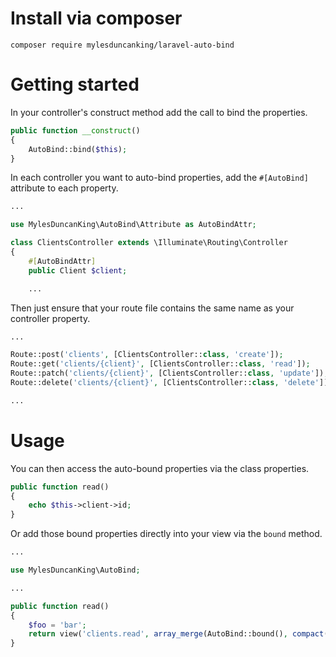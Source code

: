 # Install via composer

`composer require mylesduncanking/laravel-auto-bind`

# Getting started

In your controller's construct method add the call to bind the properties.

```php
public function __construct()
{
    AutoBind::bind($this);
}
```

In each controller you want to auto-bind properties, add the `#[AutoBind]` attribute to each property.
```php
...

use MylesDuncanKing\AutoBind\Attribute as AutoBindAttr;

class ClientsController extends \Illuminate\Routing\Controller
{
    #[AutoBindAttr]
    public Client $client;

    ...
```

Then just ensure that your route file contains the same name as your controller property.
```php
...

Route::post('clients', [ClientsController::class, 'create']);
Route::get('clients/{client}', [ClientsController::class, 'read']);
Route::patch('clients/{client}', [ClientsController::class, 'update']);
Route::delete('clients/{client}', [ClientsController::class, 'delete']);

...
```

# Usage
You can then access the auto-bound properties via the class properties.
```php
public function read()
{
    echo $this->client->id;
}
```

Or add those bound properties directly into your view via the `bound` method.
```php
...

use MylesDuncanKing\AutoBind;

...

public function read()
{
    $foo = 'bar';
    return view('clients.read', array_merge(AutoBind::bound(), compact(['foo'])));
}
```